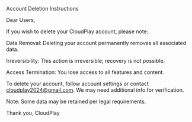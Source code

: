 Account Deletion Instructions

Dear Users,

If you wish to delete your CloudPlay account, please note:

Data Removal: Deleting your account permanently removes all associated data.

Irreversibility: This action is irreversible; recovery is not possible.

Access Termination: You lose access to all features and content.

To delete your account, follow account settings or contact cloudplay2024@gmail.com. We may need additional info for verification.

Note: Some data may be retained per legal requirements.

Thank you,
CloudPlay
